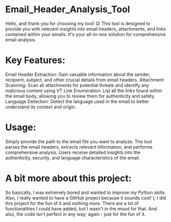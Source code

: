 # Email_Header_Analysis_Tool
Hello, and thank you for choosing my tool! 😊 This tool is designed to provide you with relevant insights into email headers, attachments, and links contained within your emails. It's your all-in-one solution for comprehensive email analysis.

# Key Features:

Email Header Extraction: Gain valuable information about the sender, recipient, subject, and other crucial details from email headers.
Attachment Scanning: Scan all attachments for potential threats and identify any malicious content using VT
Link Enumeration: List all the links found within the email body, allowing you to review them for authenticity and safety.
Language Detection: Detect the language used in the email to better understand its context and origin.

# Usage:
Simply provide the path to the email file you want to analyze.
The tool parses the email headers, extracts relevant information, and performs comprehensive analysis.
Users receive detailed insights into the authenticity, security, and language characteristics of the email.

# A bit more about this project:
So basically, I was extremely bored and wanted to improve my Python skills. Also, I really wanted to have a GitHub project because it sounds cool! (; I did this project for the fun of it and nothing more. There are a lot of functionalities I could have added, but I wasn't in the mood for that. And also, the code isn't perfect in any way; again - just for the fun of it.

